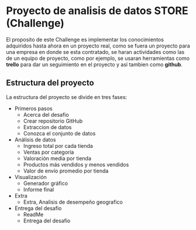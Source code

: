 # Proyecto de analisis de datos STORE (Challenge)
El proposito de este Challenge es implementar los conocimientos adquiridos hasta ahora en un proyecto real, como se fuera un proyecto para una empresa en donde se esta contratado, se haran actividades como las de un equipo de proyecto, como por ejemplo, se usaran herramientas como **trello** para dar un seguimiento en el proyecto y así tambien como **github**.

## Estructura del proyecto
La estructura del proyecto se divide en tres fases:
- Primeros pasos
    - Acerca del desafio
    - Crear repositorio GitHub
    - Extraccion de datos
    - Conozca el conjunto de datos
- Análisis de datos
    - Ingreso total por cada tienda
    - Ventas por categoría
    - Valoración media por tienda
    - Productos más vendidos y menos vendidos
    - Valor de envío promedio por tienda
- Visualización
    - Generador gráfico
    - Informe final
- Extra
    - Extra, Analisis de desempeño geografico
- Entrega del desafio
    - ReadMe
    - Entrega del desafio
